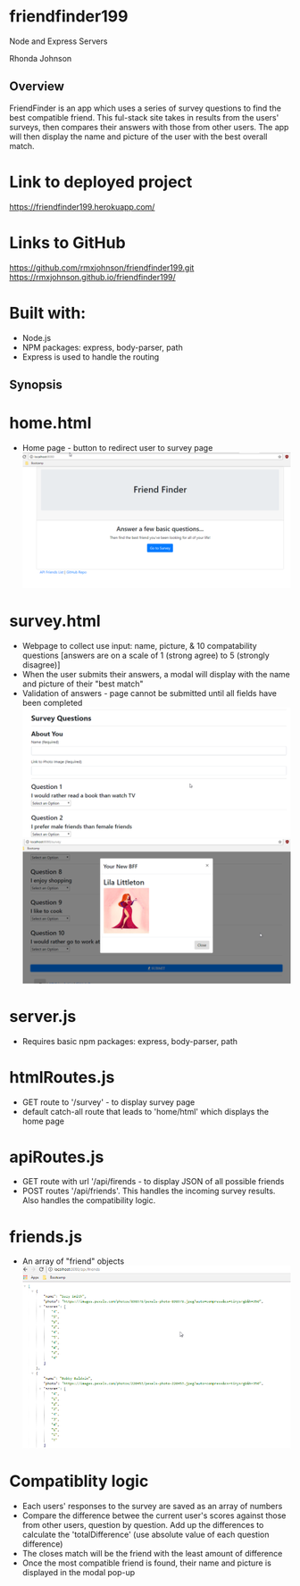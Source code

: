 # friendfinder199
Node and Express Servers


Rhonda Johnson

## Overview

FriendFinder is an app which uses a series of survey questions to find the best compatible friend.  This ful-stack site takes in results from the users' surveys, then compares their answers with those from other users.  The app will then display the name and picture of the user with the best overall match. 

# Link to deployed project
https://friendfinder199.herokuapp.com/

# Links to GitHub
https://github.com/rmxjohnson/friendfinder199.git
https://rmxjohnson.github.io/friendfinder199/


# Built with:
 * Node.js
 * NPM packages:  express, body-parser, path
 * Express is used to handle the routing

## Synopsis 

# home.html

* Home page - button to redirect user to survey page
![home.png](images/home.png)

# survey.html

* Webpage to collect use input: name, picture, & 10 compatability questions [answers are on a scale of 1 (strong agree) to 5 (strongly disagree)]
* When the user submits their answers, a modal will display with the name and picture of their "best match"
* Validation of answers - page cannot be submitted until all fields have been completed
![survey.png](images/survey.png)
![modal.png](images/modal.png)

# server.js

* Requires basic npm packages: express, body-parser, path

# htmlRoutes.js

* GET route to '/survey' - to display survey page
* default catch-all route that leads to 'home/html' which displays the home page

# apiRoutes.js

* GET route with url '/api/firends - to display JSON of all possible friends
* POST routes '/api/friends'.  This handles the incoming survey results. Also handles the compatibility logic.

# friends.js

* An array of "friend" objects
![friends.png](images/friends.png)

# Compatiblity logic
* Each users' responses to the survey are saved as an array of numbers
* Compare the difference betwee the current user's scores against those from other users, question by question.  Add up the differences to calculate the 'totalDifference' (use absolute value of each question difference)
* The closes match will be the friend with the least amount of difference
* Once the most compatible friend is found, their name and picture is displayed in the modal pop-up

